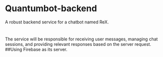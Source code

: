 # Quantumbot-backend
A robust backend service for a chatbot named ReX.

#
The service will be responsible for receiving user messages, managing chat sessions, and providing relevant responses based on the server request.
##Using Firebase as its server. 
